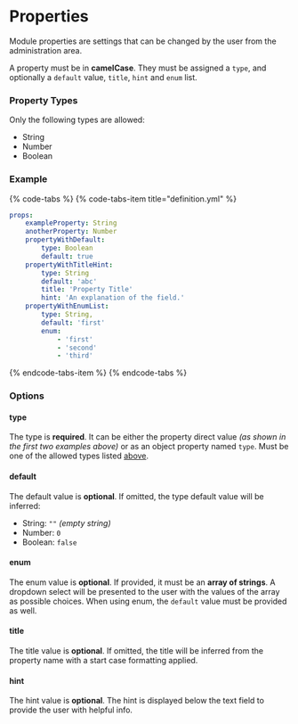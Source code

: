 # Properties

Module properties are settings that can be changed by the user from the administration area.

A property must be in **camelCase**. They must be assigned a `type`, and optionally a `default` value, `title`, `hint` and `enum` list.

### Property Types

Only the following types are allowed:

* String
* Number
* Boolean

### Example

{% code-tabs %}
{% code-tabs-item title="definition.yml" %}
```yaml
props:
    exampleProperty: String
    anotherProperty: Number
    propertyWithDefault:
        type: Boolean
        default: true
    propertyWithTitleHint:
        type: String
        default: 'abc'
        title: 'Property Title'
        hint: 'An explanation of the field.'
    propertyWithEnumList:
        type: String,
        default: 'first'
        enum:
            - 'first'
            - 'second'
            - 'third'
```
{% endcode-tabs-item %}
{% endcode-tabs %}

### Options

#### type

The type is **required**. It can be either the property direct value _\(as shown in the first two examples above\)_ or as an object property named `type`. Must be one of the allowed types listed [above](properties.md#property-types).

#### default

The default value is **optional**. If omitted, the type default value will be inferred:

* String: `""` _\(empty string\)_
* Number: `0`
* Boolean: `false`

#### enum

The enum value is **optional**. If provided, it must be an **array of strings**. A dropdown select will be presented to the user with the values of the array as possible choices. When using enum, the `default` value must be provided as well.

#### title

The title value is **optional**. If omitted, the title will be inferred from the property name with a start case formatting applied.

#### hint

The hint value is **optional**. The hint is displayed below the text field to provide the user with helpful info.

